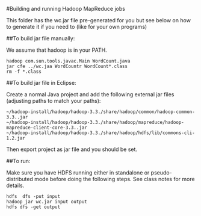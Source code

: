 
#Building and running Hadoop MapReduce jobs

This folder has the wc.jar file pre-generated for you but see below on how to
generate it if you need to (like for your own programs)

##To build jar file manually:

We assume that hadoop is in your PATH.
```
hadoop com.sun.tools.javac.Main WordCount.java
jar cfe ../wc.jaa WordCountr WordCount*.class
rm -f *.class
```

##To build jar file in Eclipse:

Create a normal Java project and add the following external jar files (adjusting paths to match your
paths):

```
~/hadoop-install/hadoop/hadoop-3.3./share/hadoop/common/hadoop-common-3.3..jar
~/hadoop-install/hadoop/hadoop-3.3./share/hadoop/mapreduce/hadoop-mapreduce-client-core-3.3..jar
~/hadoop-install/hadoop/hadoop-3.3./share/hadoop/hdfs/lib/commons-cli-1.2.jar
```

Then export project as jar file and you should be set.

##To run:

Make sure you have HDFS running either in standalone or pseudo-distributed mode before doing
the following steps. See class notes for more details.

```
hdfs  dfs -put input
hadoop jar wc.jar input output
hdfs dfs -get output
```


